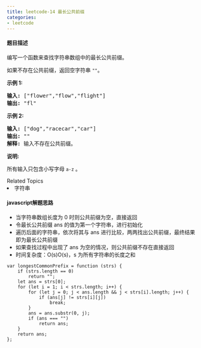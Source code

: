 ```yaml
---
title: leetcode-14 最长公共前缀
categories: 
- leetcode
---
```



#### 题目描述
<p>编写一个函数来查找字符串数组中的最长公共前缀。</p>

<p>如果不存在公共前缀，返回空字符串&nbsp;<code>&quot;&quot;</code>。</p>
<!--more-->
<p><strong>示例&nbsp;1:</strong></p>

<pre><strong>输入: </strong>[&quot;flower&quot;,&quot;flow&quot;,&quot;flight&quot;]
<strong>输出:</strong> &quot;fl&quot;
</pre>

<p><strong>示例&nbsp;2:</strong></p>

<pre><strong>输入: </strong>[&quot;dog&quot;,&quot;racecar&quot;,&quot;car&quot;]
<strong>输出:</strong> &quot;&quot;
<strong>解释:</strong> 输入不存在公共前缀。
</pre>

<p><strong>说明:</strong></p>

<p>所有输入只包含小写字母&nbsp;<code>a-z</code>&nbsp;。</p>
<div><div>Related Topics</div><div><li>字符串</li></div></div>

#### javascript解题思路
- 当字符串数组长度为 0 时则公共前缀为空，直接返回
- 令最长公共前缀 ans 的值为第一个字符串，进行初始化
- 遍历后面的字符串，依次将其与 ans 进行比较，两两找出公共前缀，最终结果即为最长公共前缀
- 如果查找过程中出现了 ans 为空的情况，则公共前缀不存在直接返回
- 时间复杂度：O(s)O(s)，s 为所有字符串的长度之和
```
var longestCommonPrefix = function (strs) {
    if (strs.length == 0)
        return "";
    let ans = strs[0];
    for (let i = 1; i < strs.length; i++) {
        for (let j = 0; j < ans.length && j < strs[i].length; j++) {
            if (ans[j] != strs[i][j])
                break;
        }
        ans = ans.substr(0, j);
        if (ans === "")
            return ans;
    }
    return ans;
};
```